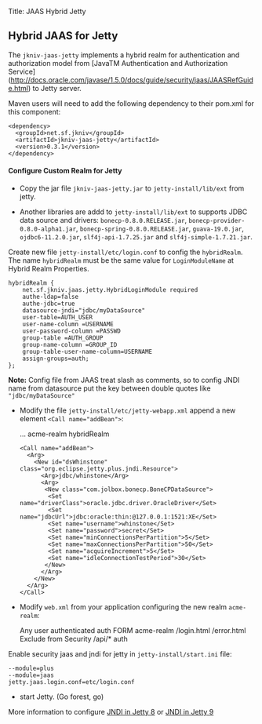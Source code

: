 Title: JAAS Hybrid Jetty

Hybrid JAAS for Jetty
--------------------

The `jkniv-jaas-jetty` implements a hybrid realm for authentication and authorization model from [JavaTM Authentication and Authorization Service] (http://docs.oracle.com/javase/1.5.0/docs/guide/security/jaas/JAASRefGuide.html) to Jetty server.

Maven users will need to add the following dependency to their pom.xml for this component:

    <dependency>
      <groupId>net.sf.jkniv</groupId>
      <artifactId>jkniv-jaas-jetty</artifactId>
      <version>0.3.1</version>
    </dependency>

    
#### Configure Custom Realm for Jetty  

- Copy the jar file `jkniv-jaas-jetty.jar` to `jetty-install/lib/ext` from jetty.


- Another libraries are addd to `jetty-install/lib/ext` to supports JDBC data source and drivers: `bonecp-0.8.0.RELEASE.jar`, `bonecp-provider-0.8.0-alpha1.jar`, `bonecp-spring-0.8.0.RELEASE.jar`, `guava-19.0.jar`, `ojdbc6-11.2.0.jar`, `slf4j-api-1.7.25.jar` and `slf4j-simple-1.7.21.jar`.

Create new file `jetty-install/etc/login.conf` to config the `hybridRealm`. The name `hybridRealm` must be the same value for `LoginModuleName` at Hybrid Realm Properties.


    hybridRealm {
        net.sf.jkniv.jaas.jetty.HybridLoginModule required
        authe-ldap=false
        authe-jdbc=true
        datasource-jndi="jdbc/myDataSource"
        user-table=AUTH_USER
        user-name-column =USERNAME
        user-password-column =PASSWD
        group-table =AUTH_GROUP
        group-name-column =GROUP_ID
        group-table-user-name-column=USERNAME
        assign-groups=auth;
    };
    
**Note:** Config file from JAAS treat slash as comments, so to config JNDI name from datasource put the key between double quotes like `"jdbc/myDataSource"`    

- Modify the file `jetty-install/etc/jetty-webapp.xml` append a new element `<Call name="addBean">`:


    <Configure id="Server" class="org.eclipse.jetty.server.Server">
      ...
      <Call name="addBean">
        <Arg>
          <New class="org.eclipse.jetty.jaas.JAASLoginService">
            <Set name="name">acme-realm</Set>
            <Set name="LoginModuleName">hybridRealm</Set>
          </New>
        </Arg>
      </Call>

      <Call name="addBean">
        <Arg>
          <New id="dsWhinstone" class="org.eclipse.jetty.plus.jndi.Resource">
            <Arg>jdbc/whinstone</Arg>
            <Arg>
             <New class="com.jolbox.bonecp.BoneCPDataSource">
              <Set name="driverClass">oracle.jdbc.driver.OracleDriver</Set>
              <Set name="jdbcUrl">jdbc:oracle:thin:@127.0.0.1:1521:XE</Set>
              <Set name="username">whinstone</Set>
              <Set name="password">secret</Set>
              <Set name="minConnectionsPerPartition">5</Set>
              <Set name="maxConnectionsPerPartition">50</Set>
              <Set name="acquireIncrement">5</Set>
              <Set name="idleConnectionTestPeriod">30</Set>
             </New>
            </Arg>
          </New>
        </Arg>
      </Call>      
    </Configure>

- Modify `web.xml` from your application configuring the new realm `acme-realm`:
    
     <security-role>
      <description>Any user authenticated</description>
      <role-name>auth</role-name>
     </security-role>  
      <login-config> 
       <auth-method>FORM</auth-method> 
       <realm-name>acme-realm</realm-name> 
       <form-login-config> 
        <form-login-page>/login.html</form-login-page> 
        <form-error-page>/error.html</form-error-page> 
       </form-login-config> 
      </login-config> 
      <security-constraint>
        <web-resource-collection>
          <web-resource-name>Exclude from Security</web-resource-name>
          <url-pattern>/api/*</url-pattern>
        </web-resource-collection>
        <auth-constraint>
         <role-name>auth</role-name>
        </auth-constraint>
      </security-constraint>


Enable security jaas and jndi for jetty in `jetty-install/start.ini` file:

    --module=plus
    --module=jaas
    jetty.jaas.login.conf=etc/login.conf
    
- start Jetty. (Go forest, go)


More information to configure [JNDI in Jetty 8] or [JNDI in Jetty 9]

[JNDI in Jetty 8]: https://wiki.eclipse.org/Jetty/Feature/JNDI "Enable JNDI Jetty 8"
[JNDI in Jetty 9]: http://www.eclipse.org/jetty/documentation/current/jndi.html "Enable JNDI Jetty 9"
[Jetty-Jaas]: http://www.eclipse.org/jetty/documentation/current/jaas-support.html "Configuring Jetty JAAS"
    